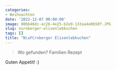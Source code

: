 ```yaml
---
categories:
- Weihnachten
date: '2022-12-07 00:00:00'
image: 80bb46dc-ac26-4e25-b2e9-133aa4e0b50f.JPG
slug: nurnberger-elisenlebkuchen
tags: []
title: "N\xFCrnberger Elisenlebkuchen"
---
```



> Wo gefunden? Familien Rezept

Guten Appetit! :)